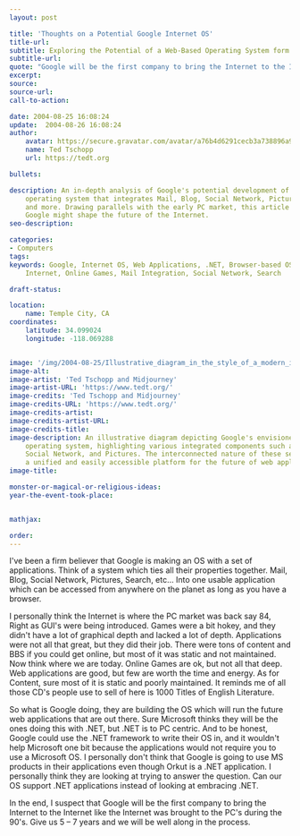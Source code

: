 ```yaml
---
layout: post

title: 'Thoughts on a Potential Google Internet OS'
title-url:
subtitle: Exploring the Potential of a Web-Based Operating System form Google
subtitle-url:
quote: "Google will be the first company to bring the Internet to the Internet like the Internet was brought to the PC's during the 90's. Give us 5 – 7 years and we will be well along in the process."
excerpt:
source:
source-url:
call-to-action:

date: 2004-08-25 16:08:24
update:  2004-08-26 16:08:24
author:
    avatar: https://secure.gravatar.com/avatar/a76b4d6291cecb3a738896a971bfb903?s=512&d=mp&r=g
    name: Ted Tschopp
    url: https://tedt.org

bullets:

description: An in-depth analysis of Google's potential development of a web-based
    operating system that integrates Mail, Blog, Social Network, Pictures, Search,
    and more. Drawing parallels with the early PC market, this article explores how
    Google might shape the future of the Internet.
seo-description:

categories:
- Computers
tags:
keywords: Google, Internet OS, Web Applications, .NET, Browser-based OS, Future of
    Internet, Online Games, Mail Integration, Social Network, Search

draft-status:

location:
    name: Temple City, CA
coordinates:
    latitude: 34.099024
    longitude: -118.069288


image: '/img/2004-08-25/Illustrative_diagram_in_the_style_of_a_modern_infogram.png'
image-alt:
image-artist: 'Ted Tschopp and Midjourney'
image-artist-URL: 'https://www.tedt.org/'
image-credits: 'Ted Tschopp and Midjourney'
image-credits-URL: 'https://www.tedt.org/'
image-credits-artist:
image-credits-artist-URL:
image-credits-title:
image-description: An illustrative diagram depicting Google's envisioned web-based
    operating system, highlighting various integrated components such as Mail, Blog,
    Social Network, and Pictures. The interconnected nature of these services symbolizes
    a unified and easily accessible platform for the future of web applications.
image-title:

monster-or-magical-or-religious-ideas:
year-the-event-took-place:


mathjax:

order:
---
```

I've been a firm believer that Google is making an OS with a set of applications. Think of a system which ties all their properties together. Mail, Blog, Social Network, Pictures, Search, etc&#8230; Into one usable application which can be accessed from anywhere on the planet as long as you have a browser.

I personally think the Internet is where the PC market was back say 84, Right as GUI's were being introduced. Games were a bit hokey, and they didn't have a lot of graphical depth and lacked a lot of depth. Applications were not all that great, but they did their job. There were tons of content and BBS if you could get online, but most of it was static and not maintained. Now think where we are today. Online Games are ok, but not all that deep. Web applications are good, but few are worth the time and energy. As for Content, sure most of it is static and poorly maintained. It reminds me of all those CD's people use to sell of here is 1000 Titles of English Literature.

So what is Google doing, they are building the OS which will run the future web applications that are out there. Sure Microsoft thinks they will be the ones doing this with .NET, but .NET is to PC centric. And to be honest, Google could use the .NET framework to write their OS in, and it wouldn't help Microsoft one bit because the applications would not require you to use a Microsoft OS. I personally don't think that Google is going to use MS products in their applications even though Orkut is a .NET application. I personally think they are looking at trying to answer the question. Can our OS support .NET applications instead of looking at embracing .NET.

In the end, I suspect that Google will be the first company to bring the Internet to the Internet like the Internet was brought to the PC's during the 90's. Give us 5 – 7 years and we will be well along in the process.
